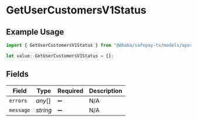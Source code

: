 # GetUserCustomersV1Status

## Example Usage

```typescript
import { GetUserCustomersV1Status } from "@dhaba/safepay-ts/models/operations";

let value: GetUserCustomersV1Status = {};
```

## Fields

| Field              | Type               | Required           | Description        |
| ------------------ | ------------------ | ------------------ | ------------------ |
| `errors`           | *any*[]            | :heavy_minus_sign: | N/A                |
| `message`          | *string*           | :heavy_minus_sign: | N/A                |